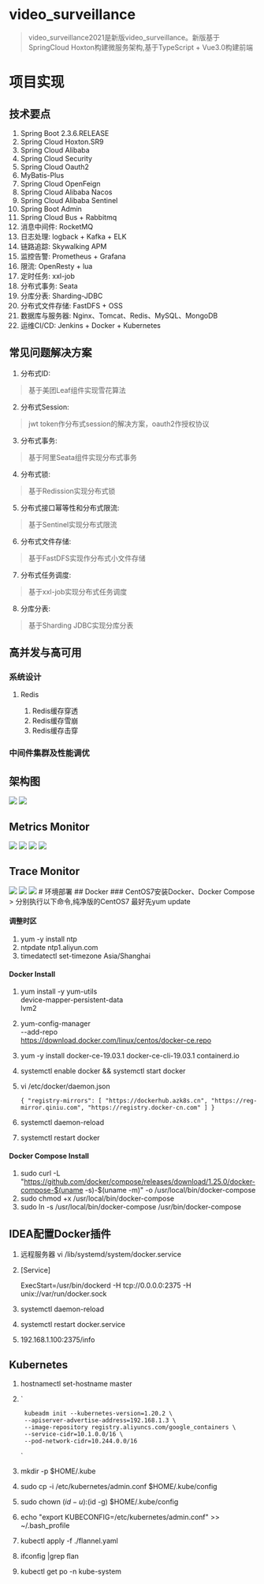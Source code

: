 # video_surveillance
> video_surveillance2021是新版video_surveillance。新版基于SpringCloud Hoxton构建微服务架构,基于TypeScript + Vue3.0构建前端

# 项目实现

## 技术要点

1. Spring Boot 2.3.6.RELEASE
2. Spring Cloud Hoxton.SR9
3. Spring Cloud Alibaba
4. Spring Cloud Security
5. Spring Cloud Oauth2
6. MyBatis-Plus
7. Spring Cloud OpenFeign
8. Spring Cloud Alibaba Nacos
9. Spring Cloud Alibaba Sentinel
10. Spring Boot Admin
11. Spring Cloud Bus + Rabbitmq
12. 消息中间件:  RocketMQ
13. 日志处理:   logback + Kafka + ELK
14. 链路追踪:   Skywalking APM
15. 监控告警:   Prometheus + Grafana
16. 限流: OpenResty + lua
17. 定时任务:   xxl-job
18. 分布式事务:  Seata
19. 分库分表:   Sharding-JDBC
20. 分布式文件存储:    FastDFS + OSS
21. 数据库与服务器:    Nginx、Tomcat、Redis、MySQL、MongoDB
22. 运维CI/CD:    Jenkins + Docker + Kubernetes

## 常见问题解决方案

1. 分布式ID:
> 基于美团Leaf组件实现雪花算法

2. 分布式Session:
> jwt token作分布式session的解决方案，oauth2作授权协议

3. 分布式事务: 
> 基于阿里Seata组件实现分布式事务

4. 分布式锁:
> 基于Redission实现分布式锁

5. 分布式接口幂等性和分布式限流: 
> 基于Sentinel实现分布式限流

6. 分布式文件存储:
> 基于FastDFS实现作分布式小文件存储

7. 分布式任务调度:
> 基于xxl-job实现分布式任务调度

8. 分库分表: 
> 基于Sharding JDBC实现分库分表

## 高并发与高可用

### 系统设计

1. Redis
    
    1. Redis缓存穿透
    2. Redis缓存雪崩
    3. Redis缓存击穿


### 中间件集群及性能调优

## 架构图

<img src="./system.png" >

<img src="./surveillance_cicd.png" >

## Metrics Monitor

<img src="./monitoring/grafana/docker_monitor.png" >

<img src="./monitoring/grafana/mysql_monitor.png" >

<img src="./monitoring/grafana/redis_monitor.png" >

<img src="./monitoring/grafana/jvm_monitor.png" >

## Trace Monitor

<img src="./monitoring/skywalking/topology.png" >

<img src="./monitoring/skywalking/endpoint.png" >

<img src="monitoring/skywalking/instance_new.png">
# 环境部署
## Docker
### CentOS7安装Docker、Docker Compose
> 分别执行以下命令,纯净版的CentOS7 最好先yum update

#### 调整时区
1. yum -y install ntp
2. ntpdate ntp1.aliyun.com
3. timedatectl set-timezone Asia/Shanghai

#### Docker Install
1. yum install -y yum-utils \
     device-mapper-persistent-data \
     lvm2
2. yum-config-manager \
       --add-repo \
       https://download.docker.com/linux/centos/docker-ce.repo
3. yum -y install docker-ce-19.03.1 docker-ce-cli-19.03.1 containerd.io
4. systemctl enable docker && systemctl start docker
5. vi /etc/docker/daemon.json
    
   `{
      "registry-mirrors": [
        "https://dockerhub.azk8s.cn",
        "https://reg-mirror.qiniu.com",
        "https://registry.docker-cn.com"
      ]
    }`
6. systemctl daemon-reload
7. systemctl restart docker

#### Docker Compose Install
1. sudo curl -L "https://github.com/docker/compose/releases/download/1.25.0/docker-compose-$(uname -s)-$(uname -m)" -o /usr/local/bin/docker-compose
2. sudo chmod +x /usr/local/bin/docker-compose
3. sudo ln -s /usr/local/bin/docker-compose /usr/bin/docker-compose

## IDEA配置Docker插件
1. 远程服务器 vi /lib/systemd/system/docker.service
2. [Service] 
   
   ExecStart=/usr/bin/dockerd -H tcp://0.0.0.0:2375 -H unix://var/run/docker.sock
3. systemctl daemon-reload 
4. systemctl restart docker.service
5. 192.168.1.100:2375/info

## Kubernetes

1. hostnamectl set-hostname master

2. 
   `

        kubeadm init --kubernetes-version=1.20.2 \
        --apiserver-advertise-address=192.168.1.3 \
        --image-repository registry.aliyuncs.com/google_containers \
        --service-cidr=10.1.0.0/16 \
        --pod-network-cidr=10.244.0.0/16

   `

3. mkdir -p $HOME/.kube

4. sudo cp -i /etc/kubernetes/admin.conf $HOME/.kube/config

5. sudo chown $(id -u):$(id -g) $HOME/.kube/config

6. echo "export KUBECONFIG=/etc/kubernetes/admin.conf" >> ~/.bash_profile


7. kubectl apply -f ./flannel.yaml

8. ifconfig |grep flan

9. kubectl get po -n kube-system
